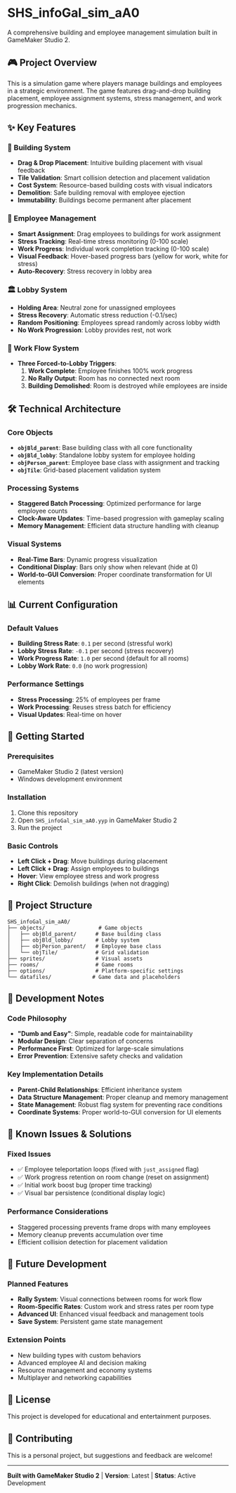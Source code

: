 # SHS_infoGal_sim_aA0

A comprehensive building and employee management simulation built in GameMaker Studio 2.

## 🎮 Project Overview

This is a simulation game where players manage buildings and employees in a strategic environment. The game features drag-and-drop building placement, employee assignment systems, stress management, and work progression mechanics.

## ✨ Key Features

### 🏢 Building System
- **Drag & Drop Placement**: Intuitive building placement with visual feedback
- **Tile Validation**: Smart collision detection and placement validation
- **Cost System**: Resource-based building costs with visual indicators
- **Demolition**: Safe building removal with employee ejection
- **Immutability**: Buildings become permanent after placement

### 👥 Employee Management
- **Smart Assignment**: Drag employees to buildings for work assignment
- **Stress Tracking**: Real-time stress monitoring (0-100 scale)
- **Work Progress**: Individual work completion tracking (0-100 scale)
- **Visual Feedback**: Hover-based progress bars (yellow for work, white for stress)
- **Auto-Recovery**: Stress recovery in lobby area

### 🏛️ Lobby System
- **Holding Area**: Neutral zone for unassigned employees
- **Stress Recovery**: Automatic stress reduction (-0.1/sec)
- **Random Positioning**: Employees spread randomly across lobby width
- **No Work Progression**: Lobby provides rest, not work

### 🔄 Work Flow System
- **Three Forced-to-Lobby Triggers**:
  1. **Work Complete**: Employee finishes 100% work progress
  2. **No Rally Output**: Room has no connected next room
  3. **Building Demolished**: Room is destroyed while employees are inside

## 🛠️ Technical Architecture

### Core Objects
- **`objBld_parent`**: Base building class with all core functionality
- **`objBld_lobby`**: Standalone lobby system for employee holding
- **`objPerson_parent`**: Employee base class with assignment and tracking
- **`objTile`**: Grid-based placement validation system

### Processing Systems
- **Staggered Batch Processing**: Optimized performance for large employee counts
- **Clock-Aware Updates**: Time-based progression with gameplay scaling
- **Memory Management**: Efficient data structure handling with cleanup

### Visual Systems
- **Real-Time Bars**: Dynamic progress visualization
- **Conditional Display**: Bars only show when relevant (hide at 0)
- **World-to-GUI Conversion**: Proper coordinate transformation for UI elements

## 📊 Current Configuration

### Default Values
- **Building Stress Rate**: `0.1` per second (stressful work)
- **Lobby Stress Rate**: `-0.1` per second (stress recovery)
- **Work Progress Rate**: `1.0` per second (default for all rooms)
- **Lobby Work Rate**: `0.0` (no work progression)

### Performance Settings
- **Stress Processing**: 25% of employees per frame
- **Work Processing**: Reuses stress batch for efficiency
- **Visual Updates**: Real-time on hover

## 🚀 Getting Started

### Prerequisites
- GameMaker Studio 2 (latest version)
- Windows development environment

### Installation
1. Clone this repository
2. Open `SHS_infoGal_sim_aA0.yyp` in GameMaker Studio 2
3. Run the project

### Basic Controls
- **Left Click + Drag**: Move buildings during placement
- **Left Click + Drag**: Assign employees to buildings
- **Hover**: View employee stress and work progress
- **Right Click**: Demolish buildings (when not dragging)

## 📁 Project Structure

```
SHS_infoGal_sim_aA0/
├── objects/                 # Game objects
│   ├── objBld_parent/      # Base building class
│   ├── objBld_lobby/       # Lobby system
│   ├── objPerson_parent/   # Employee base class
│   └── objTile/            # Grid validation
├── sprites/                # Visual assets
├── rooms/                  # Game rooms
├── options/                # Platform-specific settings
└── datafiles/             # Game data and placeholders
```

## 🔧 Development Notes

### Code Philosophy
- **"Dumb and Easy"**: Simple, readable code for maintainability
- **Modular Design**: Clear separation of concerns
- **Performance First**: Optimized for large-scale simulations
- **Error Prevention**: Extensive safety checks and validation

### Key Implementation Details
- **Parent-Child Relationships**: Efficient inheritance system
- **Data Structure Management**: Proper cleanup and memory management
- **State Management**: Robust flag system for preventing race conditions
- **Coordinate Systems**: Proper world-to-GUI conversion for UI elements

## 🐛 Known Issues & Solutions

### Fixed Issues
- ✅ Employee teleportation loops (fixed with `just_assigned` flag)
- ✅ Work progress retention on room change (reset on assignment)
- ✅ Initial work boost bug (proper time tracking)
- ✅ Visual bar persistence (conditional display logic)

### Performance Considerations
- Staggered processing prevents frame drops with many employees
- Memory cleanup prevents accumulation over time
- Efficient collision detection for placement validation

## 🎯 Future Development

### Planned Features
- **Rally System**: Visual connections between rooms for work flow
- **Room-Specific Rates**: Custom work and stress rates per room type
- **Advanced UI**: Enhanced visual feedback and management tools
- **Save System**: Persistent game state management

### Extension Points
- New building types with custom behaviors
- Advanced employee AI and decision making
- Resource management and economy systems
- Multiplayer and networking capabilities

## 📝 License

This project is developed for educational and entertainment purposes.

## 🤝 Contributing

This is a personal project, but suggestions and feedback are welcome!

---

**Built with GameMaker Studio 2** | **Version**: Latest | **Status**: Active Development
